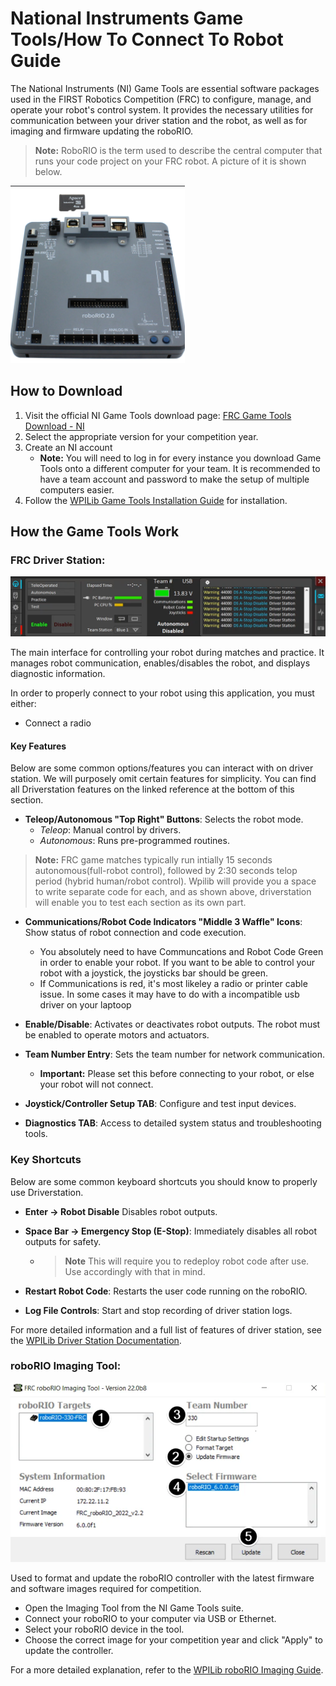 # National Instruments Game Tools/How To Connect To Robot Guide

The National Instruments (NI) Game Tools are essential software packages used in the FIRST Robotics Competition (FRC) to configure, manage, and operate your robot's control system. It provides the necessary utilities for communication between your driver station and the robot, as well as for imaging and firmware updating the roboRIO.

>**Note:** RoboRIO is the term used to describe the central computer that runs your code project on your FRC robot. A picture of it is shown below.

![alt text](imageRoborio.png)

## How to Download

1. Visit the official NI Game Tools download page: [FRC Game Tools Download - NI](https://www.ni.com/en/support/downloads/drivers/download.frc-game-tools.html?#553883)
2. Select the appropriate version for your competition year.
3. Create an NI account
    - **Note:** You will need to log in for every instance you download Game Tools onto a different computer for your team. It is recommended to have a team account and password to make the setup of multiple computers easier. 
4. Follow the [WPILib Game Tools Installation Guide](https://docs.wpilib.org/en/stable/docs/zero-to-robot/step-2/frc-game-tools.html) for installation.

## How the Game Tools Work

### FRC Driver Station:
![alt text](driverStation.png)

 The main interface for controlling your robot during matches and practice. It manages robot communication, enables/disables the robot, and displays diagnostic information.

 In order to properly connect to your robot using this application, you must either:
 - Connect a radio

#### Key Features

Below are some common options/features you can interact with on driver station. We will purposely omit certain features for simplicity. You can find all Driverstation features on the linked reference at the bottom of this section.

- **Teleop/Autonomous "Top Right" Buttons**: Selects the robot mode.  
    - *Teleop*: Manual control by drivers.
    - *Autonomous*: Runs pre-programmed routines.


> **Note:** FRC game matches typically run intially 15 seconds autonomous(full-robot control), followed by 2:30 seconds telop period (hybrid human/robot control). Wpilib will provide you a space to write separate code for each, and as shown above, driverstation will enable you to test each section as its own part.

- **Communications/Robot Code Indicators "Middle 3 Waffle" Icons**: Show status of robot connection and code execution.
    - You absolutely need to have Communcations and Robot Code Green in order to enable your robot. If you want to be able to control your robot with a joystick, the joysticks bar should be green.
    - If Communications is red, it's most likeley a radio or printer cable issue. In some cases it may have to do with a incompatible usb driver on your laptoop

- **Enable/Disable**: Activates or deactivates robot outputs. The robot must be enabled to operate motors and actuators.


- **Team Number Entry**: Sets the team number for network communication.
    - **Important:** Please set this before connecting to your robot, or else your robot will not connect.




- **Joystick/Controller Setup TAB**: Configure and test input devices.

- **Diagnostics TAB**: Access to detailed system status and troubleshooting tools.

### Key Shortcuts

Below are some common keyboard shortcuts you should know to properly use Driverstation.

- **Enter -> Robot Disable** Disables robot outputs.

- **Space Bar -> Emergency Stop (E-Stop)**: Immediately disables all robot outputs for safety.
    - >**Note** This will require you to redeploy robot code after use. Use accordingly with that in mind. 

- **Restart Robot Code**: Restarts the user code running on the roboRIO.


- **Log File Controls**: Start and stop recording of driver station logs.


For more detailed information and a full list of features of driver station, see the [WPILib Driver Station Documentation](https://docs.wpilib.org/en/stable/docs/software/driverstation/driver-station.html).

### roboRIO Imaging Tool:
![alt text](<imaging tool.png>)

Used to format and update the roboRIO controller with the latest firmware and software images required for competition.


- Open the Imaging Tool from the NI Game Tools suite.
- Connect your roboRIO to your computer via USB or Ethernet.
- Select your roboRIO device in the tool.
- Choose the correct image for your competition year and click "Apply" to update the controller.

For a more detailed explanation, refer to the [WPILib roboRIO Imaging Guide](https://docs.wpilib.org/en/stable/docs/zero-to-robot/step-3/imaging-your-roborio.html).




